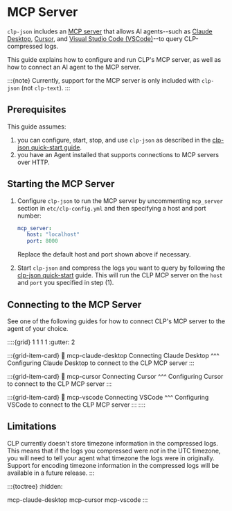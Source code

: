 # MCP Server

`clp-json` includes an [MCP server][mcp-server] that allows AI agents--such as [Claude
Desktop][claude-desktop], [Cursor][cursor], and [Visual Studio Code (VSCode)][vscode]--to query
CLP-compressed logs.

This guide explains how to configure and run CLP's MCP server, as well as how to connect an AI agent
to the MCP server.

:::{note}
Currently, support for the MCP server is only included with `clp-json` (not `clp-text`).
:::

## Prerequisites

This guide assumes:

1. you can configure, start, stop, and use `clp-json` as described in the
   [clp-json quick-start guide](../quick-start/clp-json.md).
2. you have an Agent installed that supports connections to MCP servers over HTTP.

## Starting the MCP Server

1. Configure `clp-json` to run the MCP server by uncommenting `mcp_server` section in
   `etc/clp-config.yml` and then specifying a host and port number:

    ```yaml
    mcp_server:
       host: "localhost"
       port: 8000
    ```

    Replace the default host and port shown above if necessary.

2. Start `clp-json` and compress the logs you want to query by following the [clp-json
   quick-start](../quick-start/clp-json.md) guide. This will run the CLP MCP server on the
   `host` and `port` you specified in step (1).

## Connecting to the MCP Server

See one of the following guides for how to connect CLP's MCP server to the agent of your choice.

::::{grid} 1 1 1 1
:gutter: 2

:::{grid-item-card}
:link: mcp-claude-desktop
Connecting Claude Desktop
^^^
Configuring Claude Desktop to connect to the CLP MCP server
:::

:::{grid-item-card}
:link: mcp-cursor
Connecting Cursor
^^^
Configuring Cursor to connect to the CLP MCP server
:::

:::{grid-item-card}
:link: mcp-vscode
Connecting VSCode
^^^
Configuring VSCode to connect to the CLP MCP server
:::
::::

## Limitations

CLP currently doesn't store timezone information in the compressed logs. This means that if the
logs you compressed were *not* in the UTC timezone, you will need to tell your agent what timezone
the logs were in originally. Support for encoding timezone information in the compressed logs will
be available in a future release.
:::

:::{toctree}
:hidden:

mcp-claude-desktop
mcp-cursor
mcp-vscode
:::

[claude-desktop]: https://claude.com/product/overview
[cursor]: https://cursor.com/
[mcp-server]: https://modelcontextprotocol.io/docs/getting-started/intro
[vscode]: https://code.visualstudio.com/
